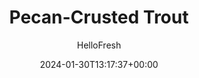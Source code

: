 ---
draft: true # Use this only for setting draft status
hidden: false # Use this to hide unwanted recipes
slug: # <post-title>
title: 'Pecan-Crusted Trout'
description: "What's better than tender, buttery fish with a crunchy, nutty topping? How about steelhead trout fillets coated in a creamy honey mustard sauce, crusted in a mixture of crushed pecans, panko, fresh thyme, and butter? The topping turns toasty and crispy in the oven as the fish cooks to juicy perfection. On the side, we’re serving up thyme-roasted potato rounds and mixed greens with apple. Weeknight luxury is just 35 minutes away!"
image: https://img.hellofresh.com/f_auto,fl_lossy,q_auto,w_1200/hellofresh_s3/image/645b9d799957ddefeb057c9e-506a9e1f.jpg
date: 2024-01-30T13:17:37+00:00
author: HelloFresh

tags: ['Seasonal']
categories: "main course"
cuisines: "American"
allergens: ['Tree Nuts', 'Wheat', 'Eggs', 'Fish', 'Milk']

calories: 950
preptime: ['35 minutes', '10 minutes']
cooktime: # 180 = 3 Hours | In minutes
totaltime: PT35M
servings: 2

links:
  - description: "What's better than tender, buttery fish with a crunchy, nutty topping? How about steelhead trout fillets coated in a creamy honey mustard sauce, crusted in a mixture of crushed pecans, panko, fresh thyme, and butter? The topping turns toasty and crispy in the oven as the fish cooks to juicy perfection. On the side, we’re serving up thyme-roasted potato rounds and mixed greens with apple. Weeknight luxury is just 35 minutes away!"
    website: https://www.hellofresh.com/recipes/pecan-crusted-trout-65afe427f8a95d5728991bbd
    image: https://img.hellofresh.com/f_auto,fl_lossy,q_auto,w_1200/hellofresh_s3/image/645b9d799957ddefeb057c9e-506a9e1f.jpg
 
weight: # 1 | You can add weight to some posts to override the default sorting (date descending)

comments: false # Keep False

ingredients: ['12 ounce Potatoes', '¼ ounce Thyme', '½ ounce Pecans', '¼ cup Panko Breadcrumbs', '2 teaspoon Honey', '2 teaspoon Dijon Mustard', '2 tablespoon Mayonnaise', '10 ounce Steelhead Trout', '1 unit Apple', '1 unit Lemon', '2 ounce Mixed Greens', ' Salt', ' Pepper', '1 tablespoon Cooking Oil', '2 teaspoon Olive Oil', '2 tablespoon Butter']

instructionTitles: ['Prep', 'Roast Potatoes', 'Make Crust & Sauce', 'Roast Fish', 'Make Salad', 'Serve']
instructions: ['• Adjust racks to top and middle positions and preheat oven to 450 degrees. Wash and dry produce. • Cut potatoes into ¼-inch-thick rounds. Strip thyme leaves from stems; roughly chop leaves until you have 2 tsp. Finely chop pecans or crush in their bag with a heavy-bottomed pan or rolling pin.', '• Lightly oil a baking sheet. Toss potatoes on sheet with a drizzle of oil, half the chopped thyme, salt, and pepper. • Roast on top rack for 12 minutes (you’ll start the trout then).', '• While potatoes roast, place 2 TBSP butter (3 TBSP for 4 servings) in a medium microwave-safe bowl. Microwave until melted, 30 seconds. Let cool slightly, then stir in pecans, panko, remaining chopped thyme, and a pinch of salt and pepper. • In a small bowl, combine honey, mustard, and mayonnaise.', '• Pat trout* dry with paper towels; season with salt and pepper. Drizzle skin sides with oil; rub to coat. • Once potatoes have roasted 12 minutes, place trout, skin sides down, on a second baking sheet. Reserve half the honey mustard sauce in a second small bowl for serving; evenly spread tops with a thin layer of remaining honey mustard sauce. Mound tops with pecan mixture, pressing firmly to adhere. • Transfer potatoes to middle rack and place trout on top rack. Roast until trout is cooked through, pecan crust is golden brown, and potatoes are golden brown, 10-12 minutes.', '• Meanwhile, halve, core, and thinly slice apple. Quarter lemon. • In a large bowl, combine mixed greens, apple, a large drizzle of olive oil, and as much lemon juice as you like. Season with salt and pepper.', '• Divide trout, potatoes, and salad between plates. Drizzle trout with reserved honey mustard sauce and serve. Trout is fully cooked when internal temperature reaches 145°.']
---